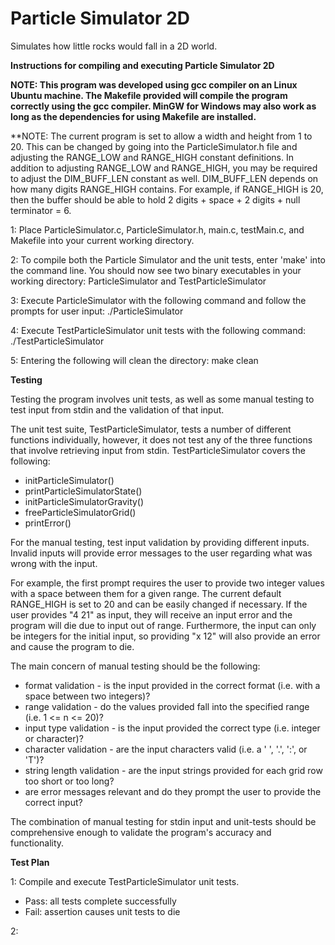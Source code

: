 # Particle Simulator 2D

Simulates how little rocks would fall in a 2D world. 

**Instructions for compiling and executing Particle Simulator 2D**

**NOTE: This program was developed using gcc compiler on an Linux Ubuntu machine. The Makefile provided will compile the program correctly using the gcc compiler. MinGW for Windows may also work as long as the dependencies for using Makefile are installed.**

**NOTE: The current program is set to allow a width and height from 1 to 20. This can be changed by going into the ParticleSimulator.h file and adjusting the RANGE_LOW and RANGE_HIGH constant definitions. In addition to adjusting RANGE_LOW and RANGE_HIGH, you may be required to adjust the DIM_BUFF_LEN constant as well. DIM_BUFF_LEN depends on how many digits RANGE_HIGH contains. For example, if RANGE_HIGH is 20, then the buffer should be able to hold 2 digits + space + 2 digits + null terminator = 6.

1: Place ParticleSimulator.c, ParticleSimulator.h, main.c, testMain.c, and Makefile into your current working directory.

2: To compile both the Particle Simulator and the unit tests, enter 'make' into the command line. You should now see two binary executables in your working directory: ParticleSimulator and TestParticleSimulator

3: Execute ParticleSimulator with the following command and follow the prompts for user input: ./ParticleSimulator 

4: Execute TestParticleSimulator unit tests with the following command: ./TestParticleSimulator

5: Entering the following will clean the directory: make clean


**Testing**

Testing the program involves unit tests, as well as some manual testing to test input from stdin and the validation of that input.

The unit test suite, TestParticleSimulator, tests a number of different functions individually, however, it does not test any of the three functions that involve retrieving input from stdin. TestParticleSimulator covers the following:
  - initParticleSimulator()
  - printParticleSimulatorState()
  - initParticleSimulatorGravity()
  - freeParticleSimulatorGrid()
  - printError()

For the manual testing, test input validation by providing different inputs. Invalid inputs will provide error messages to the user regarding what was wrong with the input.

For example, the first prompt requires the user to provide two integer values with a space between them for a given range. The current default RANGE_HIGH is set to 20 and can be easily changed if necessary. If the user provides "4 21" as input, they will receive an input error and the program will die due to input out of range. Furthermore, the input can only be integers for the initial input, so providing "x 12" will also provide an error and cause the program to die.

The main concern of manual testing should be the following:
  - format validation - is the input provided in the correct format (i.e. with a space between two integers)?
  - range validation - do the values provided fall into the specified range (i.e. 1 <= n <= 20)? 
  - input type validation - is the input provided the correct type (i.e. integer or character)?
  - character validation - are the input characters valid (i.e. a ' ', '.', ':', or 'T')?
  - string length validation - are the input strings provided for each grid row too short or too long?
  - are error messages relevant and do they prompt the user to provide the correct input?

The combination of manual testing for stdin input and unit-tests should be comprehensive enough to validate the program's accuracy and functionality.

**Test Plan**

1: Compile and execute TestParticleSimulator unit tests.
  - Pass: all tests complete successfully
  - Fail: assertion causes unit tests to die
  
2:
